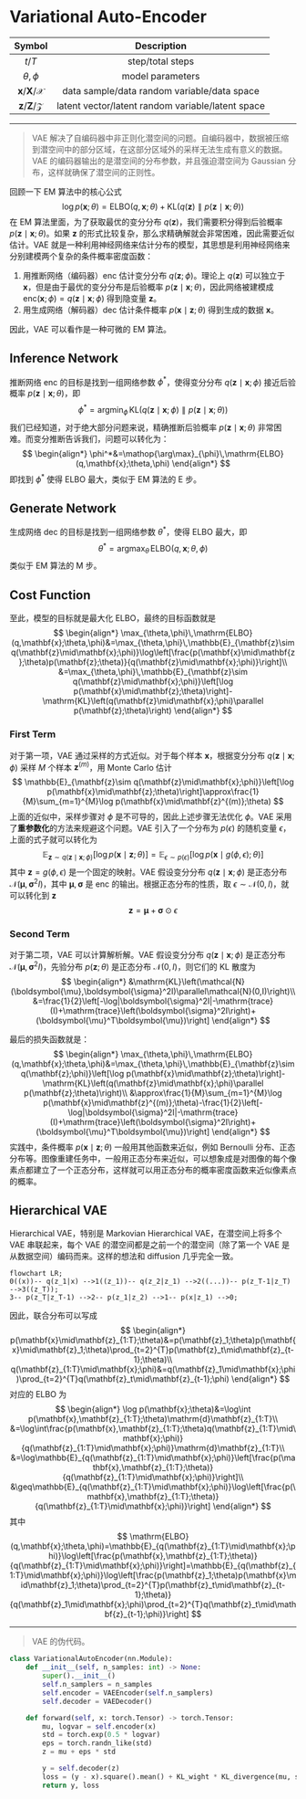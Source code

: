 # Variational Auto-Encoder

|                 Symbol                  |                    Description                    |
| :-------------------------------------: | :-----------------------------------------------: |
|                 $t$/$T$                 |                 step/total steps                  |
|              $\theta,\phi$              |                 model parameters                  |
| $\mathbf{x}$/$\mathbf{X}$/$\mathcal{X}$ |    data sample/data random variable/data space    |
| $\mathbf{z}$/$\mathbf{Z}$/$\mathcal{Z}$ | latent vector/latent random variable/latent space |

---

> VAE 解决了自编码器中非正则化潜空间的问题。自编码器中，数据被压缩到潜空间中的部分区域，在这部分区域外的采样无法生成有意义的数据。VAE 的编码器输出的是潜空间的分布参数，并且强迫潜空间为 Gaussian 分布，这样就确保了潜空间的正则性。

回顾一下 EM 算法中的核心公式
$$
\log p(\mathbf{x};\theta)=\mathrm{ELBO}(q,\mathbf{x};\theta)+\mathrm{KL}\left(q(\mathbf{z})\parallel p(\mathbf{z}\mid\mathbf{x};\theta)\right)
$$
在 EM 算法里面，为了获取最优的变分分布 $q(\mathbf{z})$，我们需要积分得到后验概率 $p(\mathbf{z}\mid\mathbf{x};\theta)$。如果 $\mathbf{z}$ 的形式比较复杂，那么求精确解就会非常困难，因此需要近似估计。VAE 就是一种利用神经网络来估计分布的模型，其思想是利用神经网络来分别建模两个复杂的条件概率密度函数：

1. 用推断网络（编码器）$\mathrm{enc}$ 估计变分分布 $q(\mathbf{z};\phi)$。理论上 $q(\mathbf{z})$ 可以独立于 $\mathbf{x}$，但是由于最优的变分分布是后验概率 $p(\mathbf{z}\mid\mathbf{x};\theta)$，因此网络被建模成 $\mathrm{enc}(\mathbf{x};\phi)=q(\mathbf{z}\mid\mathbf{x};\phi)$ 得到隐变量 $\mathbf{z}$。
2. 用生成网络（解码器）$\mathrm{dec}$ 估计条件概率 $p(\mathbf{x}\mid\mathbf{z};\theta)$ 得到生成的数据 $\mathbf{x}$。

因此，VAE 可以看作是一种可微的 EM 算法。

## Inference Network

推断网络 $\mathrm{enc}$ 的目标是找到一组网络参数 $\phi^*$，使得变分分布 $q(\mathbf{z}\mid\mathbf{x};\phi)$ 接近后验概率 $p(\mathbf{z}\mid\mathbf{x};\theta)$，即
$$
\phi^*=\mathop{\arg\min}_{\phi}\,\mathrm{KL}\left(q(\mathbf{z}\mid\mathbf{x};\phi)\parallel p(\mathbf{z}\mid\mathbf{x};\theta)\right)
$$
我们已经知道，对于绝大部分问题来说，精确推断后验概率 $p(\mathbf{z}\mid\mathbf{x};\theta)$ 非常困难。而变分推断告诉我们，问题可以转化为：
$$
\begin{align*}
\phi^*&=\mathop{\arg\max}_{\phi}\,\mathrm{ELBO}(q,\mathbf{x};\theta,\phi)
\end{align*}
$$
即找到 $\phi^*$ 使得 ELBO 最大，类似于 EM 算法的 E 步。

## Generate Network

生成网络 $\mathrm{dec}$ 的目标是找到一组网络参数 $\theta^*$，使得 ELBO 最大，即
$$
\theta^*=\mathop{\arg\max}_{\theta}\,\mathrm{ELBO}(q,\mathbf{x};\theta,\phi)
$$
类似于 EM 算法的 M 步。

## Cost Function

至此，模型的目标就是最大化 ELBO，最终的目标函数就是
$$
\begin{align*}
\max_{\theta,\phi}\,\mathrm{ELBO}(q,\mathbf{x};\theta,\phi)&=\max_{\theta,\phi}\,\mathbb{E}_{\mathbf{z}\sim q(\mathbf{z}\mid\mathbf{x};\phi)}\log\left[\frac{p(\mathbf{x}\mid\mathbf{z};\theta)p(\mathbf{z};\theta)}{q(\mathbf{z}\mid\mathbf{x};\phi)}\right]\\
&=\max_{\theta,\phi}\,\mathbb{E}_{\mathbf{z}\sim q(\mathbf{z}\mid\mathbf{x};\phi)}\left[\log p(\mathbf{x}\mid\mathbf{z};\theta)\right]-\mathrm{KL}\left(q(\mathbf{z}\mid\mathbf{x};\phi)\parallel p(\mathbf{z};\theta)\right)
\end{align*}
$$

### First Term

对于第一项，VAE 通过采样的方式近似。对于每个样本 $\mathbf{x}$，根据变分分布 $q(\mathbf{z}\mid\mathbf{x};\phi)$ 采样 $M$ 个样本 $\mathbf{z}^{(m)}$，用 Monte Carlo 估计
$$
\mathbb{E}_{\mathbf{z}\sim q(\mathbf{z}\mid\mathbf{x};\phi)}\left[\log p(\mathbf{x}\mid\mathbf{z};\theta)\right]\approx\frac{1}{M}\sum_{m=1}^{M}\log p(\mathbf{x}\mid\mathbf{z}^{(m)};\theta)
$$
上面的近似中，采样步骤对 $\phi$ 是不可导的，因此上述步骤无法优化 $\phi$。VAE 采用了**重参数化**的方法来规避这个问题。VAE 引入了一个分布为 $p(\epsilon)$ 的随机变量 $\epsilon$，上面的式子就可以转化为
$$
\mathbb{E}_{\mathbf{z}\sim q(\mathbf{z}\mid\mathbf{x};\phi)}\left[\log p(\mathbf{x}\mid\mathbf{z};\theta)\right]=\mathbb{E}_{\epsilon\sim p(\epsilon)}\left[\log p(\mathbf{x}\mid g(\phi, \epsilon);\theta)\right]
$$
其中 $\mathbf{z}=g(\phi,\epsilon)$ 是一个固定的映射。VAE 假设变分分布 $q(\mathbf{z}\mid\mathbf{x};\phi)$ 是正态分布 $\mathcal{N}(\boldsymbol{\mu},\boldsymbol{\sigma}^2I)$，其中 $\boldsymbol{\mu},\boldsymbol{\sigma}$ 是 $\mathrm{enc}$ 的输出。根据正态分布的性质，取 $\epsilon\sim\mathcal{N}(0,I)$，就可以转化到 $\mathbf{z}$
$$
\mathbf{z}=\boldsymbol{\mu}+\boldsymbol{\sigma}\odot\epsilon
$$

### Second Term

对于第二项，VAE 可以计算解析解。VAE 假设变分分布 $q(\mathbf{z}\mid\mathbf{x};\phi)$ 是正态分布 $\mathcal{N}(\boldsymbol{\mu},\boldsymbol{\sigma}^2I)$，先验分布 $p(\mathbf{z};\theta)$ 是正态分布 $\mathcal{N}(0,I)$，则它们的 KL 散度为
$$
\begin{align*}
&\mathrm{KL}\left(\mathcal{N}(\boldsymbol{\mu},\boldsymbol{\sigma}^2I)\parallel\mathcal{N}(0,I)\right)\\
&=\frac{1}{2}\left[-\log|\boldsymbol{\sigma}^2I|-\mathrm{trace}(I)+\mathrm{trace}\left(\boldsymbol{\sigma}^2I\right)+(\boldsymbol{\mu}^T\boldsymbol{\mu})\right]
\end{align*}
$$

最后的损失函数就是：
$$
\begin{align*}
\max_{\theta,\phi}\,\mathrm{ELBO}(q,\mathbf{x};\theta,\phi)&=\max_{\theta,\phi}\,\mathbb{E}_{\mathbf{z}\sim q(\mathbf{z};\phi)}\left[\log p(\mathbf{x}\mid\mathbf{z};\theta)\right]-\mathrm{KL}\left(q(\mathbf{z}\mid\mathbf{x};\phi)\parallel p(\mathbf{z};\theta)\right)\\
&\approx\frac{1}{M}\sum_{m=1}^{M}\log p(\mathbf{x}\mid\mathbf{z}^{(m)};\theta)-\frac{1}{2}\left[-\log|\boldsymbol{\sigma}^2I|-\mathrm{trace}(I)+\mathrm{trace}\left(\boldsymbol{\sigma}^2I\right)+(\boldsymbol{\mu}^T\boldsymbol{\mu})\right]
\end{align*}
$$
实践中，条件概率 $p(\mathbf{x}\mid\mathbf{z};\theta)$ 一般用其他函数来近似，例如 Bernoulli 分布、正态分布等。图像重建任务中，一般用正态分布来近似，可以想象成是对图像的每个像素点都建立了一个正态分布，这样就可以用正态分布的概率密度函数来近似像素点的概率。

## Hierarchical VAE

Hierarchical VAE，特别是 Markovian Hierarchical VAE，在潜空间上将多个 VAE 串联起来，每个 VAE 的潜空间都是之前一个的潜空间（除了第一个 VAE 是从数据空间）编码而来。这样的想法和 diffusion 几乎完全一致。

```mermaid
flowchart LR;
0((x))-- q(z_1|x) -->1((z_1))-- q(z_2|z_1) -->2((...))-- p(z_T-1|z_T) -->3((z_T));
3-- p(z_T|z_T-1) -->2-- p(z_1|z_2) -->1-- p(x|z_1) -->0;
```

因此，联合分布可以写成
$$
\begin{align*}
p(\mathbf{x}\mid\mathbf{z}_{1:T};\theta)&=p(\mathbf{z}_1;\theta)p(\mathbf{x}\mid\mathbf{z}_1;\theta)\prod_{t=2}^{T}p(\mathbf{z}_t\mid\mathbf{z}_{t-1};\theta)\\
q(\mathbf{z}_{1:T}\mid\mathbf{x};\phi)&=q(\mathbf{z}_1\mid\mathbf{x};\phi)\prod_{t=2}^{T}q(\mathbf{z}_t\mid\mathbf{z}_{t-1};\phi)
\end{align*}
$$
对应的 ELBO 为
$$
\begin{align*}
\log p(\mathbf{x};\theta)&=\log\int p(\mathbf{x},\mathbf{z}_{1:T};\theta)\mathrm{d}\mathbf{z}_{1:T}\\
&=\log\int\frac{p(\mathbf{x},\mathbf{z}_{1:T};\theta)q(\mathbf{z}_{1:T}\mid\mathbf{x};\phi)}{q(\mathbf{z}_{1:T}\mid\mathbf{x};\phi)}\mathrm{d}\mathbf{z}_{1:T}\\
&=\log\mathbb{E}_{q(\mathbf{z}_{1:T}\mid\mathbf{x};\phi)}\left[\frac{p(\mathbf{x},\mathbf{z}_{1:T};\theta)}{q(\mathbf{z}_{1:T}\mid\mathbf{x};\phi)}\right]\\
&\geq\mathbb{E}_{q(\mathbf{z}_{1:T}\mid\mathbf{x};\phi)}\log\left[\frac{p(\mathbf{x},\mathbf{z}_{1:T};\theta)}{q(\mathbf{z}_{1:T}\mid\mathbf{x};\phi)}\right]
\end{align*}
$$
其中
$$
\mathrm{ELBO}(q,\mathbf{x};\theta,\phi)=\mathbb{E}_{q(\mathbf{z}_{1:T}\mid\mathbf{x};\phi)}\log\left[\frac{p(\mathbf{x},\mathbf{z}_{1:T};\theta)}{q(\mathbf{z}_{1:T}\mid\mathbf{x};\phi)}\right]=\mathbb{E}_{q(\mathbf{z}_{1:T}\mid\mathbf{x};\phi)}\log\left[\frac{p(\mathbf{z}_1;\theta)p(\mathbf{x}\mid\mathbf{z}_1;\theta)\prod_{t=2}^{T}p(\mathbf{z}_t\mid\mathbf{z}_{t-1};\theta)}{q(\mathbf{z}_1\mid\mathbf{x};\phi)\prod_{t=2}^{T}q(\mathbf{z}_t\mid\mathbf{z}_{t-1};\phi)}\right]
$$

---

> VAE 的伪代码。

```python
class VariationalAutoEncoder(nn.Module):
    def __init__(self, n_samples: int) -> None:
        super().__init__()
        self.n_samplers = n_samples
        self.encoder = VAEEncoder(self.n_samplers)
        self.decoder = VAEDecoder()

    def forward(self, x: torch.Tensor) -> torch.Tensor:
        mu, logvar = self.encoder(x)
        std = torch.exp(0.5 * logvar)
        eps = torch.randn_like(std)
        z = mu + eps * std

        y = self.decoder(z)
        loss = (y - x).square().mean() + KL_wight * KL_divergence(mu, std)
        return y, loss
```
